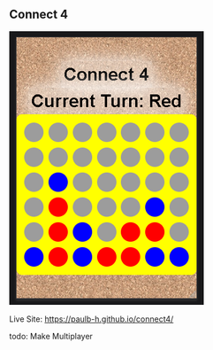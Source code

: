 ## Connect 4

![connect4](https://raw.githubusercontent.com/PaulB-H/connect4/main/readmeImg.PNG)

Live Site: https://paulb-h.github.io/connect4/

todo: Make Multiplayer
